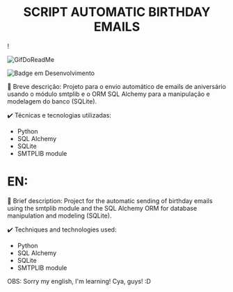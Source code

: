 <h1 align="center"> SCRIPT AUTOMATIC BIRTHDAY EMAILS </h1>!

![GifDoReadMe](https://user-images.githubusercontent.com/71901224/202477099-8c0cb936-bc04-4f48-a02e-823f1f9ad5d1.gif)

![Badge em Desenvolvimento](http://img.shields.io/static/v1?label=STATUS&message=EM%20DESENVOLVIMENTO&color=GREEN&style=for-the-badge)

🔨 Breve descrição:
Projeto para o envio automático de emails de aniversário usando o módulo smtplib e o ORM SQL Alchemy para a manipulação e modelagem do banco (SQLite).

✔️ Técnicas e tecnologias utilizadas:
- Python
- SQL Alchemy
- SQLite
- SMTPLIB module

# EN:

🔨 Brief description:
Project for the automatic sending of birthday emails using the smtplib module and the SQL Alchemy ORM for database manipulation and modeling (SQLite).

✔️ Techniques and technologies used:
- Python
- SQL Alchemy
- SQLite
- SMTPLIB module

OBS: Sorry my english, I'm learning! Cya, guys! :D
